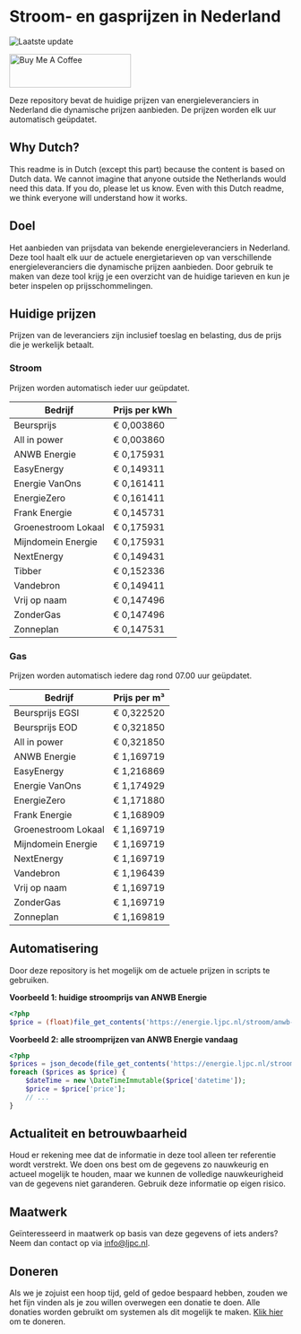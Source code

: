 # Stroom- en gasprijzen in Nederland

![Laatste update](https://img.shields.io/badge/laatste%20update-2025--09--11%2011%3A00%20CET-brightgreen)

<a href="https://www.buymeacoffee.com/Lars-" target="_blank"><img src="https://cdn.buymeacoffee.com/buttons/v2/default-orange.png" alt="Buy Me A Coffee" height="60" style="height: 60px !important;width: 217px !important;" ></a>

Deze repository bevat de huidige prijzen van energieleveranciers in Nederland die dynamische prijzen aanbieden. De prijzen worden elk uur automatisch geüpdatet.

## Why Dutch?

This readme is in Dutch (except this part) because the content is based on Dutch data. We cannot imagine that anyone outside the Netherlands would need this data. If you do, please let us know. Even with this Dutch readme, we think
everyone will understand how it works.

## Doel

Het aanbieden van prijsdata van bekende energieleveranciers in Nederland. Deze tool haalt elk uur de actuele energietarieven op van verschillende energieleveranciers die dynamische prijzen aanbieden. Door gebruik te maken van deze tool
krijg je een overzicht van de huidige tarieven en kun je beter inspelen op prijsschommelingen.

## Huidige prijzen

Prijzen van de leveranciers zijn inclusief toeslag en belasting, dus de prijs die je werkelijk betaalt.

### Stroom

Prijzen worden automatisch ieder uur geüpdatet.

 Bedrijf | Prijs per kWh 
---------|---------------
Beursprijs | € 0,003860
All in power | € 0,003860
ANWB Energie | € 0,175931
EasyEnergy | € 0,149311
Energie VanOns | € 0,161411
EnergieZero | € 0,161411
Frank Energie | € 0,145731
Groenestroom Lokaal | € 0,175931
Mijndomein Energie | € 0,175931
NextEnergy | € 0,149431
Tibber | € 0,152336
Vandebron | € 0,149411
Vrij op naam | € 0,147496
ZonderGas | € 0,147496
Zonneplan | € 0,147531


### Gas

Prijzen worden automatisch iedere dag rond 07.00 uur geüpdatet.

 Bedrijf | Prijs per m³ 
---------|--------------
Beursprijs EGSI | € 0,322520
Beursprijs EOD | € 0,321850
All in power | € 0,321850
ANWB Energie | € 1,169719
EasyEnergy | € 1,216869
Energie VanOns | € 1,174929
EnergieZero | € 1,171880
Frank Energie | € 1,168909
Groenestroom Lokaal | € 1,169719
Mijndomein Energie | € 1,169719
NextEnergy | € 1,169719
Vandebron | € 1,196439
Vrij op naam | € 1,169719
ZonderGas | € 1,169719
Zonneplan | € 1,169819


## Automatisering

Door deze repository is het mogelijk om de actuele prijzen in scripts te gebruiken.

**Voorbeeld 1: huidige stroomprijs van ANWB Energie**

```php
<?php
$price = (float)file_get_contents('https://energie.ljpc.nl/stroom/anwb-energie-nu.txt');

```

**Voorbeeld 2: alle stroomprijzen van ANWB Energie vandaag**

```php
<?php
$prices = json_decode(file_get_contents('https://energie.ljpc.nl/stroom/all-in-power-vandaag.json'),true);
foreach ($prices as $price) {
    $dateTime = new \DateTimeImmutable($price['datetime']);
    $price = $price['price'];
    // ...
}
```

## Actualiteit en betrouwbaarheid

Houd er rekening mee dat de informatie in deze tool alleen ter referentie wordt verstrekt. We doen ons best om de gegevens zo nauwkeurig en actueel mogelijk te houden, maar we kunnen de volledige nauwkeurigheid van de gegevens niet
garanderen. Gebruik deze informatie op eigen risico.

## Maatwerk

Geïnteresseerd in maatwerk op basis van deze gegevens of iets anders? Neem dan contact op
via [info@ljpc.nl](mailto:info@ljpc.nl?subject=Energie%20prijzen).

## Doneren

Als we je zojuist een hoop tijd, geld of gedoe bespaard hebben, zouden we het fijn vinden als je zou willen overwegen een
donatie te doen. Alle donaties worden gebruikt om systemen als dit mogelijk te
maken. [Klik hier](https://www.buymeacoffee.com/Lars-) om te doneren.
